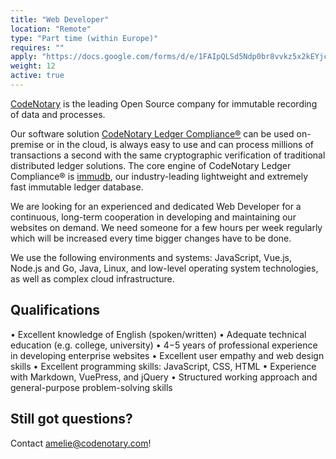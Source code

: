 ```yaml
---
title: "Web Developer"
location: "Remote" 
type: "Part time (within Europe)" 
requires: "" 
apply: "https://docs.google.com/forms/d/e/1FAIpQLSd5Ndp0br8vvkz5x2kEYjcq1sQybFKetpwt0TZVkNbaR8REjg/viewform?usp=sf_link"
weight: 12
active: true
---
```


[CodeNotary](https://codenotary.com/) is the leading Open Source company for immutable recording of data and processes.

Our software solution [CodeNotary Ledger Compliance®](https://codenotary.com/products/ledger-compliance/) can be used on-premise or in the cloud, is always easy to use and can process millions of transactions a second with the same cryptographic verification of traditional distributed ledger solutions. The core engine of CodeNotary Ledger Compliance® is [immudb](https://codenotary.com/technologies/immudb/), our industry-leading lightweight and extremely fast immutable ledger database.

We are looking for an experienced and dedicated Web Developer for a continuous, long-term cooperation in developing and maintaining our websites on demand. We need someone for a few hours per week regularly which will be increased every time bigger changes have to be done.

We use the following environments and systems: JavaScript, Vue.js, Node.js and Go, Java, Linux, and low-level operating system technologies, as well as complex cloud infrastructure.


## Qualifications

• Excellent knowledge of English (spoken/written)
• Adequate technical education (e.g. college, university)
• 4−5 years of professional experience in developing enterprise websites
• Excellent user empathy and web design skills
• Excellent programming skills: JavaScript, CSS, HTML
• Experience with Markdown, VuePress, and jQuery
• Structured working approach and general-purpose problem-solving skills


## Still got questions?

Contact [amelie@codenotary.com](amelie@codenotary.com)!
